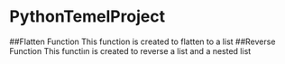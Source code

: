 # PythonTemelProject

##Flatten Function
This function is created to flatten to a list
##Reverse Function
This functiın is created to reverse a list and a nested list
